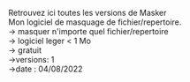 Retrouvez ici toutes les versions de Masker                             
Mon logiciel de masquage de fichier/repertoire.                                     
-> masquer n'importe quel fichier/repertoire                               
-> logiciel leger < 1 Mo                              
-> gratuit                                
->versions: 1                                  
->date : 04/08/2022
